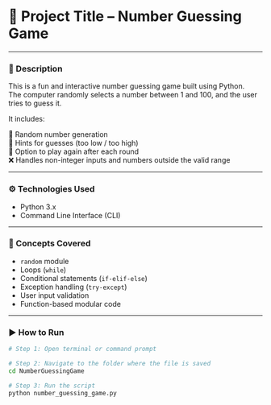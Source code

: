 # 🎯 Project Title – Number Guessing Game

---

### 📌 Description  
This is a fun and interactive number guessing game built using Python.  
The computer randomly selects a number between 1 and 100, and the user tries to guess it.

It includes:

🔢 Random number generation  
🎯 Hints for guesses (too low / too high)  
🔁 Option to play again after each round  
❌ Handles non-integer inputs and numbers outside the valid range

---

### ⚙️ Technologies Used  
- Python 3.x  
- Command Line Interface (CLI)

---

### 🧠 Concepts Covered  
- `random` module  
- Loops (`while`)  
- Conditional statements (`if-elif-else`)  
- Exception handling (`try-except`)  
- User input validation  
- Function-based modular code

---

### ▶️ How to Run

```bash
# Step 1: Open terminal or command prompt

# Step 2: Navigate to the folder where the file is saved
cd NumberGuessingGame

# Step 3: Run the script
python number_guessing_game.py
